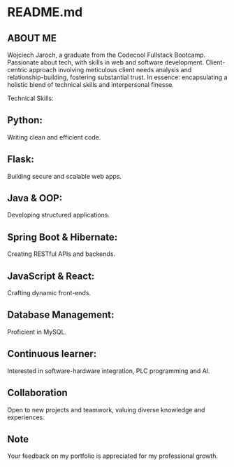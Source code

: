 # README.md
## ABOUT ME

Wojciech Jaroch, a graduate from the Codecool Fullstack Bootcamp. Passionate about tech, with skills in web and software development.
Client-centric approach involving meticulous client needs analysis and
relationship-building, fostering substantial trust. In essence: encapsulating a holistic blend of
technical skills and interpersonal finesse.

Technical Skills:

## Python: 
Writing clean and efficient code.
## Flask: 
Building secure and scalable web apps.
## Java & OOP: 
Developing structured applications.
## Spring Boot & Hibernate: 
Creating RESTful APIs and backends.
## JavaScript & React: 
Crafting dynamic front-ends.
## Database Management: 
Proficient in MySQL.
## Continuous learner:
Interested in software-hardware integration, PLC programming and AI.

## Collaboration
Open to new projects and teamwork, valuing diverse knowledge and experiences.

## Note
Your feedback on my portfolio is appreciated for my professional growth.
